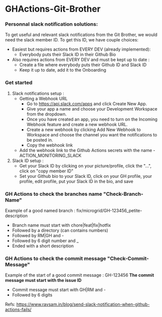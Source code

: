 # GHActions-Git-Brother



### Personnal slack notification solutions: 
To get useful and relevant slack notifications from the Git Brother, we would need the slack member ID.
To get this ID, we have couple choices:
- Easiest but requires actions from EVERY DEV (already implemented):
    - Everybody puts their Slack ID in their Github Bio
- Also requires actions from EVERY DEV and must be kept up to date :
    - Create a file where everybody puts their Github ID and Slack ID
    - Keep it up to date, add it to the Onboarding



### Get started
1. Slack notifications setup :
    - Getting a Webhook URL
        - Go to https://api.slack.com/apps and click Create New App.
        - Give your app a name and choose your Development Workspace from the dropdown.
        - Once you have created an app, you need to turn on the Incoming Webhook feature and create a new webhook URL.
        - Create a new webhook by clicking Add New Webhook to Workspace and choose the channel you want the notifications to be posted in.
        - Copy the webhook link
    - Add the webhook link to the Github Actions secrets with the name - ACTION_MONITORING_SLACK
2. Slack ID setup :
   - Get your Slack ID by clicking on your picture/profile, click the "...", click on "copy member ID"
   - Set your Github bio to your Slack ID, click on your GH profile, your profile, edit profile, put your Slack ID in the bio, and save






### GH Actions to check the branches name "Check-Branch-Name"
Example of a good named branch : fix/microgrid/GH-123456_petite-description

- Branch name must start with chore|feat|fix|hotfix
- Followed by a directory (can contains numbers)
- Followed by RM|GH and -
- Followed by 6 digit number and _
- Ended with a short description

### GH Actions to check the commit message "Check-Commit-Message"
Example of the start of a good commit message : GH-123456
**The commit message must start with the issue ID**

- Commit message must start with GH|RM and -
- Followed by 6 digits 

Refs:
https://www.ravsam.in/blog/send-slack-notification-when-github-actions-fails/
